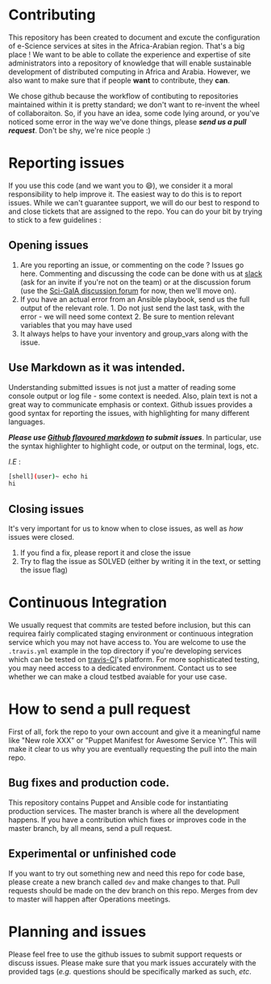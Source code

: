 # Contributing

This repository has been created to document and excute the configuration of e-Science services at sites in the Africa-Arabian region. That's a big place ! We want to  be able to collate the experience and expertise of site administrators into a repository of knowledge that will enable sustainable development of distributed computing in Africa and Arabia. However, we also want to make sure that if people **want** to contribute, they **can**.

We chose github because the workflow of contibuting to repositories maintained within it is pretty standard; we don't want to re-invent the wheel of collaboraiton. So, if you have an idea, some code lying around, or you've noticed some error in the way we've done things, please ***send us a pull request***. Don't be shy, we're nice people :)

# Reporting issues


If you use this code (and we want you to :smile:), we consider it a moral responsibility to help improve it. The easiest way to do this is to report issues. While we can't guarantee support, we will do our best to respond to and close tickets that are assigned to the repo. You can do your bit by trying to stick to a few guidelines :

## Opening issues

  1. Are you reporting an issue, or commenting on the code ? Issues go here. Commenting and discussing the code can be done with us at [slack](https://africa-arabia-roc.slack.com) (ask for an invite if you're not on the team) or at the discussion forum (use the [Sci-GaIA discussion forum](http://discourse.sci-gaia.eu) for now, then we'll move on).
  2. If you have an actual error from an Ansible playbook, send us the full output of the relevant role. 
    1. Do not just send the last task, with the error - we will  need some context
    2. Be sure to mention relevant variables that you may have used
  3. It always helps to have your inventory and group_vars along with the issue.

## Use Markdown as it was intended.

Understanding submitted issues is not just a matter of reading some console output or log file - some context is needed. Also, plain text is not a great way to communicate emphasis or context. Github issues provides a good syntax for reporting the issues, with highlighting for many different languages. 

***Please use [Github flavoured markdown](https://help.github.com/articles/github-flavored-markdown/) to submit issues***. In particular, use the syntax highlighter to highlight code, or output on the terminal, logs, etc. 

*I.E* : 
```bash
[shell](user)~ echo hi
hi
```


## Closing issues

It's very important for us to know when to close issues, as well as _how_ issues were closed.

  1. If you find a fix, please report it and close the issue
  2. Try to flag the issue as SOLVED (either by writing it in the text, or setting the issue flag)



# Continuous Integration

We usually request that commits are tested before inclusion, but this can requirea fairly complicated staging environment or continuous integration service which you may not have access to. You are welcome to use the `.travis.yml` example in the top directory if  you're developing services which can be tested on [travis-CI](http://travis-ci.org)'s platform. For more sophisticated testing, you may need access to a dedicated environment. Contact us to see whether we can make a cloud testbed avaiable for your use case.


# How to send a pull request

First of all, fork the repo to your own account and give it a meaningful name like "New role XXX" or "Puppet Manifest for Awesome Service Y". This will make it clear to us why you are eventually requesting the pull into the main repo.

## Bug fixes and production code.

This repository contains Puppet and Ansible code for instantiating production services. The master branch is where all the development happens. If you have a contribution which fixes or improves code in the master branch, by all means, send a pull request. 

## Experimental or unfinished code

If you want to try out something new and need this repo for code base, please create a new branch called `dev` and make changes to that. Pull requests should be made on the dev branch on this repo. Merges from dev to master will happen after Operations meetings.

# Planning and issues

Please feel free to use the github issues to submit support requests or discuss issues. Please make sure that you mark issues accurately with the provided tags (*e.g.* questions should be specifically marked as such, *etc*.
